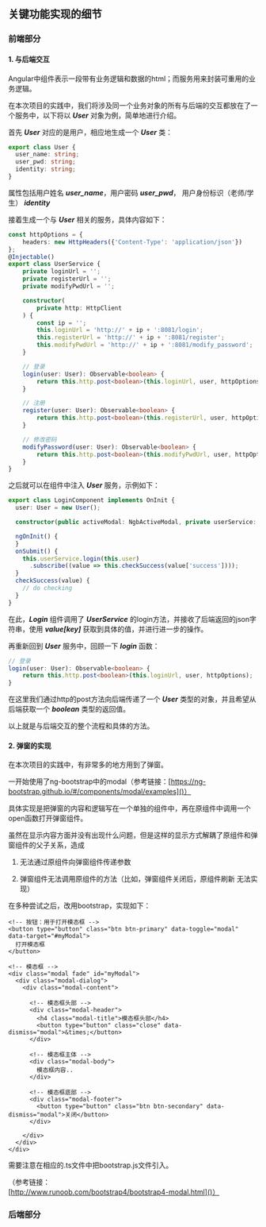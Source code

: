 ## 关键功能实现的细节

### 前端部分

#### 1. 与后端交互

Angular中组件表示一段带有业务逻辑和数据的html；而服务用来封装可重用的业务逻辑。

在本次项目的实践中，我们将涉及同一个业务对象的所有与后端的交互都放在了一个服务中，以下将以 ***User*** 对象为例，简单地进行介绍。

首先 ***User*** 对应的是用户，相应地生成一个 ***User*** 类：

``` typescript
export class User {
  user_name: string;
  user_pwd: string;
  identity: string;
}
```

属性包括用户姓名 ***user_name***，用户密码 ***user_pwd***， 用户身份标识（老师/学生） ***identity***

接着生成一个与 ***User*** 相关的服务，具体内容如下：

``` typescript
const httpOptions = {
    headers: new HttpHeaders({'Content-Type': 'application/json'})
};
@Injectable()
export class UserService {
    private loginUrl = '';
    private registerUrl = '';
    private modifyPwdUrl = '';

    constructor(
        private http: HttpClient
    ) {
        const ip = '';
        this.loginUrl = 'http://' + ip + ':8081/login';
        this.registerUrl = 'http://' + ip + ':8081/register';
        this.modifyPwdUrl = 'http://' + ip + ':8081/modify_password';
    }

    // 登录
    login(user: User): Observable<boolean> {
        return this.http.post<boolean>(this.loginUrl, user, httpOptions);
    }

    // 注册
    register(user: User): Observable<boolean> {
        return this.http.post<boolean>(this.registerUrl, user, httpOptions);
    }

    // 修改密码
    modifyPassword(user: User): Observable<boolean> {
        return this.http.post<boolean>(this.modifyPwdUrl, user, httpOptions);
    }
}
```
之后就可以在组件中注入 ***User*** 服务，示例如下：

``` typescript
export class LoginComponent implements OnInit {
  user: User = new User();

  constructor(public activeModal: NgbActiveModal, private userService: UserService) { }

  ngOnInit() {
  }
  onSubmit() {
    this.userService.login(this.user)
      .subscribe((value => this.checkSuccess(value['success'])));
  }
  checkSuccess(value) {
    // do checking
  }
}
```

在此，***Login*** 组件调用了 ***UserService*** 的login方法，并接收了后端返回的json字符串，使用 ***value[key]*** 获取到具体的值，并进行进一步的操作。

再重新回到 ***User*** 服务中，回顾一下 ***login*** 函数：

``` typescript
// 登录
login(user: User): Observable<boolean> {
    return this.http.post<boolean>(this.loginUrl, user, httpOptions);
}
```

在这里我们通过http的post方法向后端传递了一个 ***User*** 类型的对象，并且希望从后端获取一个 ***boolean*** 类型的返回值。

以上就是与后端交互的整个流程和具体的方法。

#### 2. 弹窗的实现

在本次项目的实践中，有非常多的地方用到了弹窗。

一开始使用了ng-bootstrap中的modal（参考链接：[https://ng-bootstrap.github.io/#/components/modal/examples]()）

具体实现是把弹窗的内容和逻辑写在一个单独的组件中，再在原组件中调用一个open函数打开弹窗组件。

虽然在显示内容方面并没有出现什么问题，但是这样的显示方式解耦了原组件和弹窗组件的父子关系，造成

1. 无法通过原组件向弹窗组件传递参数 

2. 弹窗组件无法调用原组件的方法（比如，弹窗组件关闭后，原组件刷新 无法实现） 

在多种尝试之后，改用bootstrap，实现如下：

``` bootstrap4
<!-- 按钮：用于打开模态框 -->
<button type="button" class="btn btn-primary" data-toggle="modal" data-target="#myModal">
  打开模态框
</button>
 
<!-- 模态框 -->
<div class="modal fade" id="myModal">
  <div class="modal-dialog">
    <div class="modal-content">
 
      <!-- 模态框头部 -->
      <div class="modal-header">
        <h4 class="modal-title">模态框头部</h4>
        <button type="button" class="close" data-dismiss="modal">&times;</button>
      </div>
 
      <!-- 模态框主体 -->
      <div class="modal-body">
        模态框内容..
      </div>
 
      <!-- 模态框底部 -->
      <div class="modal-footer">
        <button type="button" class="btn btn-secondary" data-dismiss="modal">关闭</button>
      </div>
 
    </div>
  </div>
</div>
```

需要注意在相应的.ts文件中把bootstrap.js文件引入。

（参考链接：[http://www.runoob.com/bootstrap4/bootstrap4-modal.html]()）

### 后端部分
